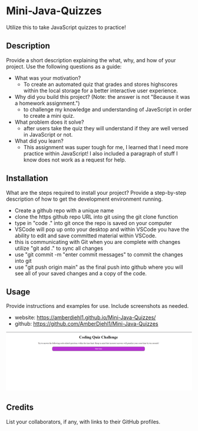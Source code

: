 # Mini-Java-Quizzes
Utilize this to take JavaScript quizzes to practice!

## Description
Provide a short description explaining the what, why, and how of your project. Use the following questions as a guide:
- What was your motivation?
    - To create an automated quiz that grades and stores highscores within the local storage for a better interactive user experience.
- Why did you build this project? (Note: the answer is not "Because it was a homework assignment.")
    - to challenge my knowledge and understanding of JaveScript in order to create a mini quiz.
- What problem does it solve?
    - after users take the quiz they will understand if they are well versed in JavaScript or not.
- What did you learn?
    - This assignment was super tough for me, I learned that I need more practice within JavaScript! I also included a paragraph of stuff I know does not work as a request for help.

## Installation
What are the steps required to install your project? Provide a step-by-step description of how to get the development environment running.

- Create a github repo with a unique name 
- clone the https github repo URL into git using the git clone function
- type in "code ." into git once the repo is saved on your computer
- VSCode will pop up onto your desktop and within VSCode you have the ability to edit and save committed material within VSCode. 
- this is communicating with Git when you are complete with changes utilize "git add ." to sync all changes
- use "git commit -m "enter commit messages" to commit the changes into git
- use "git push origin main" as the final push into github where you will see all of your saved changes and a copy of the code. 

## Usage
Provide instructions and examples for use. Include screenshots as needed.

- website: https://amberdiehl1.github.io/Mini-Java-Quizzes/
- github: https://github.com/AmberDiehl1/Mini-Java-Quizzes


![alt text](./Assets/Images/WebsiteScreenshot.png)
 

## Credits
List your collaborators, if any, with links to their GitHub profiles.
